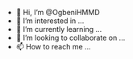 - 👋 Hi, I’m @OgbeniHMMD
- 👀 I’m interested in ...
- 🌱 I’m currently learning ...
- 💞️ I’m looking to collaborate on ...
- 📫 How to reach me ...

<!---
OgbeniHMMD/OgbeniHMMD is a ✨ special ✨ repository because its `README.md` (this file) appears on your GitHub profile.
You can click the Preview link to take a look at your changes.
--->
